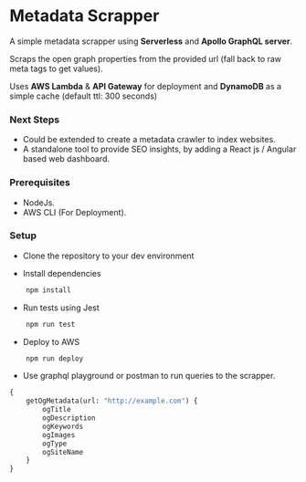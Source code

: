# Metadata Scrapper

A simple metadata scrapper using **Serverless** and **Apollo GraphQL server**.

Scraps the open graph properties from the provided url (fall back to raw meta tags to get values).

Uses **AWS Lambda** & **API Gateway** for deployment and **DynamoDB** as a simple cache (default ttl: 300 seconds)  


### Next Steps

- Could be extended to create a metadata crawler to index websites.
- A standalone tool to provide SEO insights, by adding a React js / Angular based web dashboard.

### Prerequisites

- NodeJs.
- AWS CLI (For Deployment).    

### Setup

- Clone the repository to your dev environment

- Install dependencies
```bash
    npm install
```

- Run tests using Jest
```bash
    npm run test
```

- Deploy to AWS
```bash
    npm run deploy
```

- Use graphql playground or postman to run queries to the scrapper.
```graphql
{
    getOgMetadata(url: "http://example.com") {
        ogTitle
        ogDescription
        ogKeywords
        ogImages
        ogType
        ogSiteName
    }
}
```
